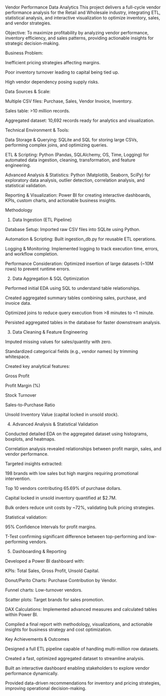 Vendor Performance Data Analytics
This project delivers a full-cycle vendor performance analysis for the Retail and Wholesale industry, integrating ETL, statistical analysis, and interactive visualization to optimize inventory, sales, and vendor strategies.

Objective:
To maximize profitability by analyzing vendor performance, inventory efficiency, and sales patterns, providing actionable insights for strategic decision-making.

Business Problem:

Inefficient pricing strategies affecting margins.

Poor inventory turnover leading to capital being tied up.

High vendor dependency posing supply risks.

Data Sources & Scale:

Multiple CSV files: Purchase, Sales, Vendor Invoice, Inventory.

Sales table: >10 million records.

Aggregated dataset: 10,692 records ready for analytics and visualization.

Technical Environment & Tools:

Data Storage & Querying: SQLite and SQL for storing large CSVs, performing complex joins, and optimizing queries.

ETL & Scripting: Python (Pandas, SQLAlchemy, OS, Time, Logging) for automated data ingestion, cleaning, transformation, and feature engineering.

Advanced Analysis & Statistics: Python (Matplotlib, Seaborn, SciPy) for exploratory data analysis, outlier detection, correlation analysis, and statistical validation.

Reporting & Visualization: Power BI for creating interactive dashboards, KPIs, custom charts, and actionable business insights.

Methodology
1. Data Ingestion (ETL Pipeline)

Database Setup: Imported raw CSV files into SQLite using Python.

Automation & Scripting: Built ingestion_db.py for reusable ETL operations.

Logging & Monitoring: Implemented logging to track execution time, errors, and workflow completion.

Performance Consideration: Optimized insertion of large datasets (~10M rows) to prevent runtime errors.

2. Data Aggregation & SQL Optimization

Performed initial EDA using SQL to understand table relationships.

Created aggregated summary tables combining sales, purchase, and invoice data.

Optimized joins to reduce query execution from >8 minutes to <1 minute.

Persisted aggregated tables in the database for faster downstream analysis.

3. Data Cleaning & Feature Engineering

Imputed missing values for sales/quantity with zero.

Standardized categorical fields (e.g., vendor names) by trimming whitespace.

Created key analytical features:

Gross Profit

Profit Margin (%)

Stock Turnover

Sales-to-Purchase Ratio

Unsold Inventory Value (capital locked in unsold stock).

4. Advanced Analysis & Statistical Validation

Conducted detailed EDA on the aggregated dataset using histograms, boxplots, and heatmaps.

Correlation analysis revealed relationships between profit margin, sales, and vendor performance.

Targeted insights extracted:

198 brands with low sales but high margins requiring promotional intervention.

Top 10 vendors contributing 65.69% of purchase dollars.

Capital locked in unsold inventory quantified at $2.7M.

Bulk orders reduce unit costs by ~72%, validating bulk pricing strategies.

Statistical validation:

95% Confidence Intervals for profit margins.

T-Test confirming significant difference between top-performing and low-performing vendors.

5. Dashboarding & Reporting

Developed a Power BI dashboard with:

KPIs: Total Sales, Gross Profit, Unsold Capital.

Donut/Parito Charts: Purchase Contribution by Vendor.

Funnel charts: Low-turnover vendors.

Scatter plots: Target brands for sales promotion.

DAX Calculations: Implemented advanced measures and calculated tables within Power BI.

Compiled a final report with methodology, visualizations, and actionable insights for business strategy and cost optimization.

Key Achievements & Outcomes

Designed a full ETL pipeline capable of handling multi-million row datasets.

Created a fast, optimized aggregated dataset to streamline analysis.

Built an interactive dashboard enabling stakeholders to explore vendor performance dynamically.

Provided data-driven recommendations for inventory and pricing strategies, improving operational decision-making.
